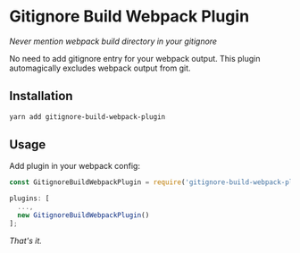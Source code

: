 # Gitignore Build Webpack Plugin

_Never mention webpack build directory in your gitignore_

No need to add gitignore entry for your webpack output. This plugin automagically excludes webpack output from git.

## Installation

```sh
yarn add gitignore-build-webpack-plugin
```

## Usage

Add plugin in your webpack config:

```js
const GitignoreBuildWebpackPlugin = require('gitignore-build-webpack-plugin');

plugins: [
  ...,
  new GitignoreBuildWebpackPlugin()
];
```

_That's it._

